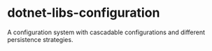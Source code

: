 # dotnet-libs-configuration
A configuration system with cascadable configurations and different persistence strategies.
